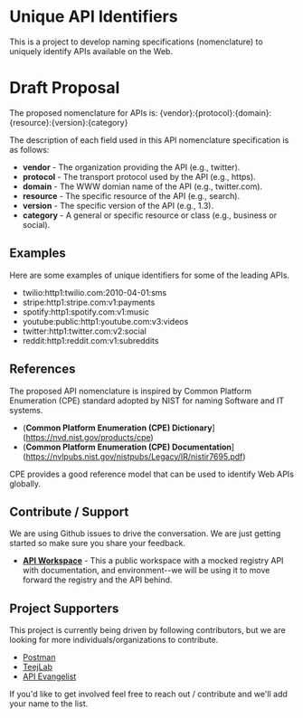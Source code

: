 # Unique API Identifiers
This is a project to develop naming specifications (nomenclature) to uniquely identify APIs available on the Web.

# Draft Proposal
The proposed nomenclature for APIs is: {vendor}:{protocol}:{domain}:{resource}:{version}:{category}

The description of each field used in this API nomenclature specification is as follows: 

- **vendor** - The organization providing the API (e.g., twitter).
- **protocol** - The transport protocol used by the API (e.g., https).
- **domain** - The WWW domian name of the API (e.g., twitter.com).
- **resource** - The specific resource of the API (e.g., search).
- **version** - The specific version of the API (e.g., 1.3).
- **category** - A general or specific resource or class (e.g., business or social).

## Examples
Here are some examples of unique identifiers for some of the leading APIs.

- twilio:http1:twilio.com:2010-04-01:sms
- stripe:http1:stripe.com:v1:payments
- spotify:http1:spotify.com:v1:music
- youtube:public:http1:youtube.com:v3:videos
- twitter:http1:twitter.com:v2:social
- reddit:http1:reddit.com:v1:subreddits

## References
The proposed API nomenclature is inspired by Common Platform Enumeration (CPE) standard adopted by NIST for naming Software and IT systems.

- (**Common Platform Enumeration (CPE) Dictionary**](https://nvd.nist.gov/products/cpe)
- (**Common Platform Enumeration (CPE) Documentation**](https://nvlpubs.nist.gov/nistpubs/Legacy/IR/nistir7695.pdf)

CPE provides a good reference model that can be used to identify Web APIs globally.

## Contribute / Support
We are using Github issues to drive the conversation. We are just getting started so make sure you share your feedback.

- [**API Workspace**](https://www.postman.com/api-evangelist/workspace/unique-api-identifier/overview) - This a public workspace with a mocked registry API with documentation, and environment--we will be using it to move forward the registry and the API behind.

## Project Supporters
This project is currently being driven by following contributors, but we are looking for more individuals/organizations to contribute.

- [Postman](https://postman.com)
- [TeejLab](https://apidiscovery.teejlab.com/)
- [API Evangelist](https://apievangelist.com)

If you'd like to get involved feel free to reach out / contribute and we'll add your name to the list.

